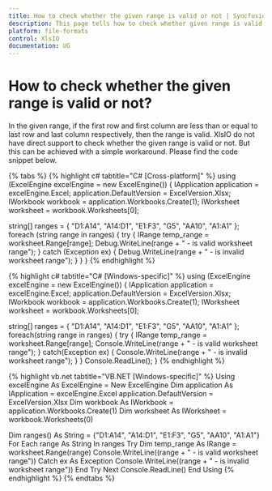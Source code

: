 ```yaml
---
title: How to check whether the given range is valid or not | Syncfusion
description: This page tells how to check whether given range is valid or not using Syncfusion .NET Excel library (XlsIO).
platform: file-formats
control: XlsIO
documentation: UG
---
```


# How to check whether the given range is valid or not?

In the given range, if the first row and first column are less than or equal to last row and last column respectively, then the range is valid. XlsIO do not have direct support to check whether the given range is valid or not. But this can be achieved with a simple workaround. Please find the code snippet below.

{% tabs %}
{% highlight c# tabtitle="C# [Cross-platform]" %}
using (ExcelEngine excelEngine = new ExcelEngine())
{
  IApplication application = excelEngine.Excel;
  application.DefaultVersion = ExcelVersion.Xlsx;
  IWorkbook workbook = application.Workbooks.Create(1);
  IWorksheet worksheet = workbook.Worksheets[0];

  string[] ranges = { "D1:A14", "A14:D1", "E1:F3", "G5", "AA10", "A1:A1" };
  foreach (string range in ranges)
  {
    try
    {
      IRange temp_range = worksheet.Range[range];
      Debug.WriteLine(range + " - is valid worksheet range");
    }
    catch (Exception ex)
    {
      Debug.WriteLine(range + " - is invalid worksheet range");
    }
  }
}
{% endhighlight %}

{% highlight c# tabtitle="C# [Windows-specific]" %}
using (ExcelEngine excelEngine = new ExcelEngine())
{
  IApplication application = excelEngine.Excel;
  application.DefaultVersion = ExcelVersion.Xlsx;
  IWorkbook workbook = application.Workbooks.Create(1);
  IWorksheet worksheet = workbook.Worksheets[0];

  string[] ranges = { "D1:A14", "A14:D1", "E1:F3", "G5", "AA10", "A1:A1" };
  foreach(string range in ranges)
  {
    try
    {
      IRange temp_range = worksheet.Range[range];
      Console.WriteLine(range + " - is valid worksheet range");
    }
    catch(Exception ex)
    {
      Console.WriteLine(range + " - is invalid worksheet range");
    }
  }
  Console.ReadLine();
}
{% endhighlight %}

{% highlight vb.net tabtitle="VB.NET [Windows-specific]" %}
Using excelEngine As ExcelEngine = New ExcelEngine
  Dim application As IApplication = excelEngine.Excel
  application.DefaultVersion = ExcelVersion.Xlsx
  Dim workbook As IWorkbook = application.Workbooks.Create(1)
  Dim worksheet As IWorksheet = workbook.Worksheets(0)

  Dim ranges() As String = {"D1:A14", "A14:D1", "E1:F3", "G5", "AA10", "A1:A1"}
  For Each range As String In ranges
    Try
      Dim temp_range As IRange = worksheet.Range(range)
      Console.WriteLine((range + " - is valid worksheet range"))
    Catch ex As Exception
      Console.WriteLine((range + " - is invalid worksheet range"))
    End Try
  Next
  Console.ReadLine()
End Using
{% endhighlight %}
{% endtabs %}
